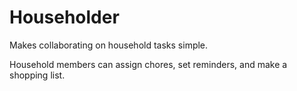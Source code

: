 # Householder

Makes collaborating on household tasks simple.

Household members can assign chores, set reminders, and make a shopping list.
